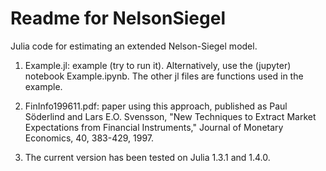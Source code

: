 Readme for NelsonSiegel
=======================

Julia code for estimating an extended Nelson-Siegel model.

1. Example.jl: example (try to run it). Alternatively, use the (jupyter) notebook Example.ipynb. The other jl files are functions used in the example.

2. FinInfo199611.pdf: paper using this approach, published as
Paul Söderlind and Lars E.O. Svensson, "New Techniques to Extract Market Expectations from Financial Instruments," Journal of Monetary Economics, 40, 383-429, 1997.

3. The current version has been tested on Julia 1.3.1 and 1.4.0.

